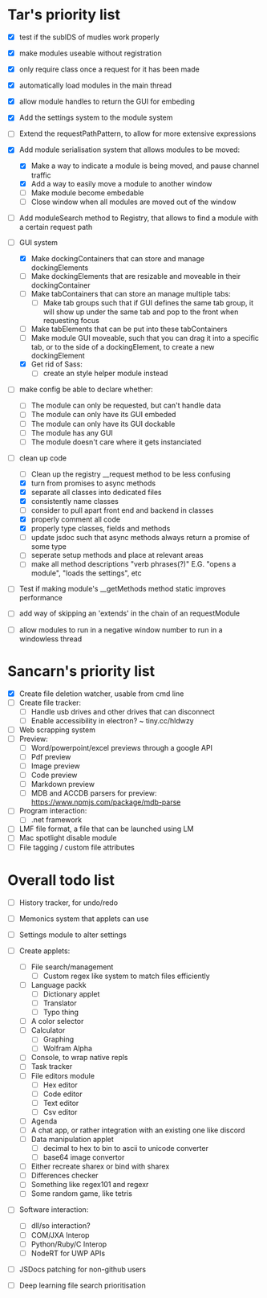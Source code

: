 # Tar's priority list

-   [x] test if the subIDS of mudles work properly
-   [x] make modules useable without registration
-   [x] only require class once a request for it has been made
-   [x] automatically load modules in the main thread
-   [x] allow module handles to return the GUI for embeding
-   [x] Add the settings system to the module system
-   [ ] Extend the requestPathPattern, to allow for more extensive expressions
-   [x] Add module serialisation system that allows modules to be moved:

    -   [x] Make a way to indicate a module is being moved, and pause channel traffic
    -   [x] Add a way to easily move a module to another window
    -   [ ] Make module become embedable
    -   [ ] Close window when all modules are moved out of the window

-   [ ] Add moduleSearch method to Registry, that allows to find a module with a certain request path

*   [ ] GUI system

    -   [x] Make dockingContainers that can store and manage dockingElements
    -   [ ] Make dockingElements that are resizable and moveable in their dockingContainer
    -   [ ] Make tabContainers that can store an manage multiple tabs:
        -   [ ] Make tab groups such that if GUI defines the same tab group, it will show up under the same tab and pop to the front when requesting focus
    -   [ ] Make tabElements that can be put into these tabContainers
    -   [ ] Make module GUI moveable, such that you can drag it into a specific tab, or to the side of a dockingElement, to create a new dockingElement
    -   [x] Get rid of Sass:
        -   [ ] create an style helper module instead

*   [ ] make config be able to declare whether:
    -   [ ] The module can only be requested, but can't handle data
    -   [ ] The module can only have its GUI embeded
    -   [ ] The module can only have its GUI dockable
    -   [ ] The module has any GUI
    -   [ ] The module doesn't care where it gets instanciated
*   [ ] clean up code
    -   [ ] Clean up the registry \_\_request method to be less confusing
    -   [x] turn from promises to async methods
    -   [x] separate all classes into dedicated files
    -   [x] consistently name classes
    -   [ ] consider to pull apart front end and backend in classes
    -   [x] properly comment all code
    -   [x] properly type classes, fields and methods
    -   [ ] update jsdoc such that async methods always return a promise of some type
    -   [ ] seperate setup methods and place at relevant areas
    -   [ ] make all method descriptions "verb phrases(?)" E.G. "opens a module", "loads the settings", etc
*   [ ] Test if making module's \_\_getMethods method static improves performance
*   [ ] add way of skipping an 'extends' in the chain of an requestModule
*   [ ] allow modules to run in a negative window number to run in a windowless thread

# Sancarn's priority list

-   [x] Create file deletion watcher, usable from cmd line
-   [ ] Create file tracker:
    -   [ ] Handle usb drives and other drives that can disconnect
    -   [ ] Enable accessibility in electron? ~ tiny.cc/hldwzy
-   [ ] Web scrapping system
-   [ ] Preview:
    -   [ ] Word/powerpoint/excel previews through a google API
    -   [ ] Pdf preview
    -   [ ] Image preview
    -   [ ] Code preview
    -   [ ] Markdown preview
    -   [ ] MDB and ACCDB parsers for preview: https://www.npmjs.com/package/mdb-parse
-   [ ] Program interaction:
    -   [ ] .net framework
-   [ ] LMF file format, a file that can be launched using LM
-   [ ] Mac spotlight disable module
-   [ ] File tagging / custom file attributes

# Overall todo list

-   [ ] History tracker, for undo/redo
-   [ ] Memonics system that applets can use
-   [ ] Settings module to alter settings

-   [ ] Create applets:
    -   [ ] File search/management
        -   [ ] Custom regex like system to match files efficiently
    -   [ ] Language packk
        -   [ ] Dictionary applet
        -   [ ] Translator
        -   [ ] Typo thing
    -   [ ] A color selector
    -   [ ] Calculator
        -   [ ] Graphing
        -   [ ] Wolfram Alpha
    -   [ ] Console, to wrap native repls
    -   [ ] Task tracker
    -   [ ] File editors module
        -   [ ] Hex editor
        -   [ ] Code editor
        -   [ ] Text editor
        -   [ ] Csv editor
    -   [ ] Agenda
    -   [ ] A chat app, or rather integration with an existing one like discord
    -   [ ] Data manipulation applet
        -   [ ] decimal to hex to bin to ascii to unicode converter
        -   [ ] base64 image convertor
    -   [ ] Either recreate sharex or bind with sharex
    -   [ ] Differences checker
    -   [ ] Something like regex101 and regexr
    -   [ ] Some random game, like tetris
-   [ ] Software interaction:
    -   [ ] dll/so interaction?
    -   [ ] COM/JXA Interop
    -   [ ] Python/Ruby/C Interop
    -   [ ] NodeRT for UWP APIs
-   [ ] JSDocs patching for non-github users
-   [ ] Deep learning file search prioritisation
